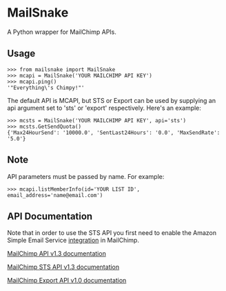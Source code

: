 MailSnake
=========

A Python wrapper for MailChimp APIs.

Usage
-----

	>>> from mailsnake import MailSnake
	>>> mcapi = MailSnake('YOUR MAILCHIMP API KEY')
	>>> mcapi.ping()
	'"Everything\'s Chimpy!"'

The default API is MCAPI, but STS or Export can be used by supplying an api argument set to 'sts' or 'export' respectively. Here's an example:

	>>> mcsts = MailSnake('YOUR MAILCHIMP API KEY', api='sts')
	>>> mcsts.GetSendQuota()
    {'Max24HourSend': '10000.0', 'SentLast24Hours': '0.0', 'MaxSendRate': '5.0'}

Note
----

API parameters must be passed by name. For example:

	>>> mcapi.listMemberInfo(id='YOUR LIST ID', email_address='name@email.com')

API Documentation
-----------------

Note that in order to use the STS API you first need to enable the Amazon Simple Email Service [integration](https://us4.admin.mailchimp.com/account/integrations/ "MailChimp Integrations") in MailChimp.

[MailChimp API v1.3 documentation](http://apidocs.mailchimp.com/api/1.3/ "MCAPI v1.3")

[MailChimp STS API v1.3 documentation](http://apidocs.mailchimp.com/sts/1.0/ "STS API v1.0")

[MailChimp Export API v1.0 documentation](http://apidocs.mailchimp.com/export/1.0/ "Export API v1.0")


